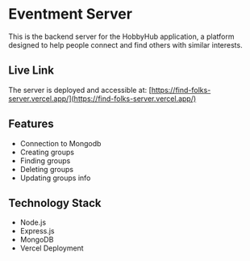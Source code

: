 # Eventment Server

This is the backend server for the HobbyHub application, a platform designed to help people connect and find others with similar interests.

## Live Link
The server is deployed and accessible at: [https://find-folks-server.vercel.app/](https://find-folks-server.vercel.app/)

## Features
- Connection to Mongodb
- Creating groups
- Finding groups
- Deleting groups
- Updating groups info

## Technology Stack
- Node.js
- Express.js
- MongoDB
- Vercel Deployment


